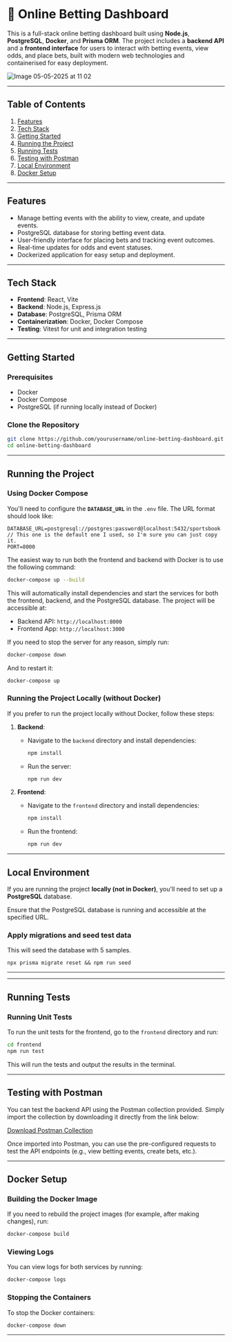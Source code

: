 # 🎰 Online Betting Dashboard

This is a full-stack online betting dashboard built using **Node.js**, **PostgreSQL**, **Docker**, and **Prisma ORM**. The project includes a **backend API** and a **frontend interface** for users to interact with betting events, view odds, and place bets, built with modern web technologies and containerised for easy deployment.

![Image 05-05-2025 at 11 02](https://github.com/user-attachments/assets/cd85efe8-a09b-4177-8e0a-35f43695a79c)

---

## Table of Contents

1. [Features](#features)
2. [Tech Stack](#tech-stack)
3. [Getting Started](#getting-started)
4. [Running the Project](#running-the-project)
5. [Running Tests](#running-tests)
6. [Testing with Postman](#testing-with-postman)
7. [Local Environment](#local-environment)
8. [Docker Setup](#docker-setup)

---

## Features

- Manage betting events with the ability to view, create, and update events.
- PostgreSQL database for storing betting event data.
- User-friendly interface for placing bets and tracking event outcomes.
- Real-time updates for odds and event statuses.
- Dockerized application for easy setup and deployment.

---

## Tech Stack

- **Frontend**: React, Vite
- **Backend**: Node.js, Express.js
- **Database**: PostgreSQL, Prisma ORM
- **Containerization**: Docker, Docker Compose
- **Testing**: Vitest for unit and integration testing
  
---
## Getting Started

### Prerequisites

- Docker
- Docker Compose
- PostgreSQL (if running locally instead of Docker)

### Clone the Repository

```bash
git clone https://github.com/yourusername/online-betting-dashboard.git
cd online-betting-dashboard
````
---

## Running the Project

### Using Docker Compose

You'll need to configure the **`DATABASE_URL`** in the `.env` file. The URL format should look like:

```
DATABASE_URL=postgresql://postgres:password@localhost:5432/sportsbook // This one is the default one I used, so I'm sure you can just copy it.
PORT=8000
```
The easiest way to run both the frontend and backend with Docker is to use the following command:

```bash
docker-compose up --build
```

This will automatically install dependencies and start the services for both the frontend, backend, and the PostgreSQL database. The project will be accessible at:

* Backend API: `http://localhost:8000`
* Frontend App: `http://localhost:3000`

If you need to stop the server for any reason, simply run:

```bash
docker-compose down
```

And to restart it:

```bash
docker-compose up
```

### Running the Project Locally (without Docker)

If you prefer to run the project locally without Docker, follow these steps:

1. **Backend**:

   * Navigate to the `backend` directory and install dependencies:

     ```bash
     npm install
     ```

   * Run the server:

     ```bash
     npm run dev
     ```

2. **Frontend**:

   * Navigate to the `frontend` directory and install dependencies:

     ```bash
     npm install
     ```

   * Run the frontend:

     ```bash
     npm run dev
     ```

---

## Local Environment

If you are running the project **locally (not in Docker)**, you'll need to set up a **PostgreSQL** database. 

Ensure that the PostgreSQL database is running and accessible at the specified URL.

### Apply migrations and seed test data

This will seed the database with 5 samples.
```
npx prisma migrate reset && npm run seed
```
---
---
## Running Tests

### Running Unit Tests

To run the unit tests for the frontend, go to the `frontend` directory and run:

```bash
cd frontend
npm run test
```

This will run the tests and output the results in the terminal.

---

## Testing with Postman

You can test the backend API using the Postman collection provided. Simply import the collection by downloading it directly from the link below:

[Download Postman Collection](https://github.com/Sanmiareoye/online-betting-dashboard/blob/main/backend/Sportsbook_API_Collection.postman_collection.json)

Once imported into Postman, you can use the pre-configured requests to test the API endpoints (e.g., view betting events, create bets, etc.).

---

## Docker Setup

### Building the Docker Image

If you need to rebuild the project images (for example, after making changes), run:

```bash
docker-compose build
```

### Viewing Logs

You can view logs for both services by running:

```bash
docker-compose logs
```

### Stopping the Containers

To stop the Docker containers:

```bash
docker-compose down
```

---

